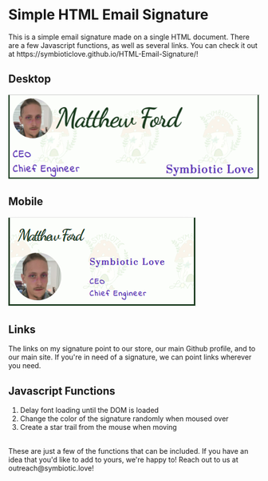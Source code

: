 <h1>Simple HTML Email Signature</h1>
This is a simple email signature made on a single HTML document. There are a few Javascript functions, as well as several links. You can check it out at https://symbioticlove.github.io/HTML-Email-Signature/!
<h2>Desktop</h2>
<img src="./sigDesktop.png">
<h2>Mobile</h2>
<img src="./sigMobile.png">
<h2>Links</h2>
The links on my signature point to our store, our main Github profile, and to our main site. If you're in need of a signature, we can point links wherever you need.
<h2>Javascript Functions</h2>
<ol>
  <li>Delay font loading until the DOM is loaded</li>
  <li>Change the color of the signature randomly when moused over</li>
  <li>Create a star trail from the mouse when moving</li>
</ol>
<div>&nbsp</div>
These are just a few of the functions that can be included. If you have an idea that you'd like to add to yours, we're happy to! Reach out to us at outreach@symbiotic.love!
